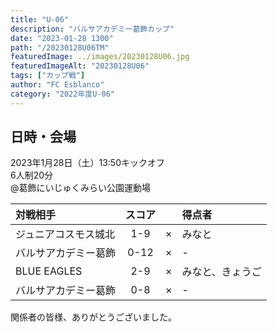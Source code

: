 ```yaml
---
title: "U-06"
description: "バルサアカデミー葛飾カップ"
date: "2023-01-28 1300"
path: "/20230128U06TM"
featuredImage: ../images/20230128U06.jpg
featuredImageAlt: "20230128U06"
tags: ["カップ戦"]
author: "FC Esblanco"
category: "2022年度U-06"
---
```


## 日時・会場

2023年1月28日（土）13:50キックオフ<br>
6人制20分<br>
@葛飾にいじゅくみらい公園運動場

| 対戦相手| スコア |   | 得点者  |
|:----|:------:|:-:|:--------|
| ジュニアコスモス城北 | 1-9 | × |みなと|
| バルサアカデミー葛飾 | 0-12 | × |-|
| BLUE EAGLES | 2-9 | × |みなと、きょうご|
| バルサアカデミー葛飾 | 0-8 | × |-|


関係者の皆様、ありがとうございました。